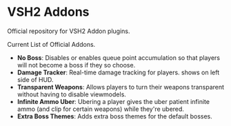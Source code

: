 # VSH2 Addons
Official repository for VSH2 Addon plugins.

Current List of Official Addons.
* **No Boss**: Disables or enables queue point accumulation so that players will not become a boss if they so choose.
* **Damage Tracker**: Real-time damage tracking for players. shows on left side of HUD.
* **Transparent Weapons**: Allows players to turn their weapons transparent without having to disable viewmodels.
* **Infinite Ammo Uber**: Ubering a player gives the uber patient infinite ammo (and clip for certain weapons) while they're ubered.
* **Extra Boss Themes**: Adds extra boss themes for the default bosses.
